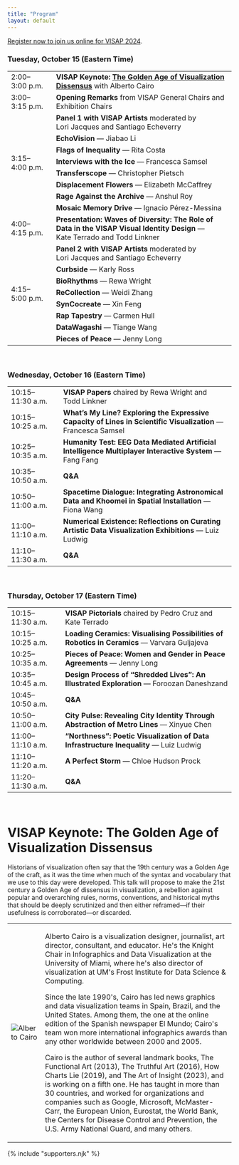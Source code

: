 ```yaml
---
title: "Program"
layout: default
---
```


[Register now to join us online for VISAP 2024](https://www.eventbrite.com/e/2024-ieee-vis-visualization-and-visual-analytics-tickets-885829258157).

<h3><strong>Tuesday, October 15</strong> (Eastern Time)</h3>

<table class="table">
  <tbody>
    <tr>
      <td class="time">2:00&ndash;3:00&nbsp;p.m.</td>
      <td class="l1">
        <strong>VISAP Keynote: <a href="#keynote">The Golden Age of Visualization Dissensus</a></strong> with Alberto&nbsp;Cairo
      </td>
    </tr>
    <tr>
      <td class="time">3:00&ndash;3:15&nbsp;p.m.</td>
      <td class="l2">
        <strong>Opening Remarks</strong> from VISAP General&nbsp;Chairs and Exhibition&nbsp;Chairs
      </td>
    </tr>
    <tr>
      <td rowspan="8" class="time">3:15&ndash;4:00&nbsp;p.m.</td>
      <td class="l3">
        <strong>Panel 1 with VISAP Artists</strong> moderated by Lori&nbsp;Jacques and Santiago&nbsp;Echeverry
      </td>
    </tr>
    <tr>
      <td><strong>EchoVision</strong> &mdash; Jiabao&nbsp;Li</td>
    </tr>
    <tr>
      <td><strong>Flags of Inequality</strong> &mdash; Rita&nbsp;Costa</td>
    </tr>
    <tr>
      <td>
        <strong>Interviews with the Ice</strong> &mdash; Francesca&nbsp;Samsel
      </td>
    </tr>
    <tr>
      <td>
        <strong>Transferscope</strong> &mdash; Christopher&nbsp;Pietsch
      </td>
    </tr>
    <tr>
      <td>
        <strong>Displacement Flowers</strong> &mdash; Elizabeth&nbsp;McCaffrey
      </td>
    </tr>
    <tr>
      <td><strong>Rage Against the Archive</strong> &mdash; Anshul&nbsp;Roy</td>
    </tr>
    <tr>
      <td>
        <strong>Mosaic Memory Drive</strong> &mdash; Ignacio&nbsp;Pérez-Messina
      </td>
    </tr>
    <tr>
      <td class="time">4:00&ndash;4:15&nbsp;p.m.</td>
      <td class="l2">
        <strong>Presentation: Waves of Diversity: The Role of Data in the VISAP Visual Identity Design</strong> &mdash; Kate&nbsp;Terrado and Todd&nbsp;Linkner
      </td>
    </tr>
    <tr>
      <td rowspan="8" class="time">4:15&ndash;5:00&nbsp;p.m.</td>
      <td class="l3">
        <strong>Panel 2 with VISAP Artists</strong> moderated by Lori&nbsp;Jacques and Santiago&nbsp;Echeverry
      </td>
    </tr>
    <tr>
      <td><strong>Curbside</strong> &mdash; Karly&nbsp;Ross</td>
    </tr>
    <tr>
      <td><strong>BioRhythms</strong> &mdash; Rewa&nbsp;Wright</td>
    </tr>
    <tr>
      <td><strong>ReCollection</strong> &mdash; Weidi&nbsp;Zhang</td>
    </tr>
    <tr>
      <td><strong>SynCocreate</strong> &mdash; Xin&nbsp;Feng</td>
    </tr>
    <tr>
      <td><strong>Rap Tapestry</strong> &mdash; Carmen&nbsp;Hull</td>
    </tr>
    <tr>
      <td><strong>DataWagashi</strong> &mdash; Tiange&nbsp;Wang</td>
    </tr>
    <tr>
      <td><strong>Pieces of Peace</strong> &mdash; Jenny&nbsp;Long</td>
    </tr>
  </tbody>
</table>

<p>&nbsp;</p>

<h3><strong>Wednesday, October 16</strong> (Eastern Time)</h3>

<table class="table">
  <tbody>
    <tr>
      <td class="time">10:15&ndash;11:30&nbsp;a.m.</td>
      <td class="l2">
        <strong>VISAP Papers</strong> chaired by Rewa&nbsp;Wright and Todd&nbsp;Linkner
      </td>
    </tr>
    <tr>
      <td class="time">10:15&ndash;10:25&nbsp;a.m.</td>
      <td>
        <strong>What&rsquo;s My Line? Exploring the Expressive Capacity of Lines in Scientific Visualization</strong>  &mdash; Francesca Samsel
      </td>
    </tr>
    <tr>
      <td class="time">10:25&ndash;10:35&nbsp;a.m.</td>
      <td>
        <strong>Humanity Test: EEG Data Mediated Artificial Intelligence Multiplayer Interactive System</strong> &mdash; Fang Fang
      </td>
    </tr>
    <tr>
      <td class="time">10:35&ndash;10:50&nbsp;a.m.</td>
      <td><strong>Q&amp;A</strong></td>
    </tr>
    <tr>
      <td class="time">10:50&ndash;11:00&nbsp;a.m.</td>
      <td>
        <strong>Spacetime Dialogue: Integrating Astronomical Data and Khoomei in Spatial Installation</strong> &mdash; Fiona Wang
      </td>
    </tr>
    <tr>
      <td class="time">11:00&ndash;11:10&nbsp;a.m.</td>
      <td>
        <strong>Numerical Existence: Reflections on Curating Artistic Data Visualization Exhibitions</strong> &mdash; Luiz Ludwig
      </td>
    </tr>
    <tr>
      <td class="time">11:10&ndash;11:30&nbsp;a.m.</td>
      <td><strong>Q&amp;A</strong></td>
    </tr>
  </tbody>
</table>

<p>&nbsp;</p>

<h3><strong>Thursday, October 17</strong> (Eastern Time)</h3>

<table class="table">
  <tbody>
    <tr>
      <td class="time">10:15&ndash;11:30&nbsp;a.m.</td>
      <td class="l2">
        <strong>VISAP Pictorials</strong> chaired by Pedro&nbsp;Cruz and Kate&nbsp;Terrado
      </td>
    </tr>
    <tr>
      <td class="time">10:15&ndash;10:25&nbsp;a.m.</td>
      <td>
        <strong>Loading Ceramics: Visualising Possibilities of Robotics in Ceramics</strong> &mdash; Varvara Guljajeva
      </td>
    </tr>
    <tr>
      <td class="time">10:25&ndash;10:35&nbsp;a.m.</td>
      <td>
        <strong>Pieces of Peace: Women and Gender in Peace Agreements</strong> &mdash; Jenny Long
      </td>
    </tr>
    <tr>
      <td class="time">10:35&ndash;10:45&nbsp;a.m.</td>
      <td>
        <strong>Design Process of &ldquo;Shredded Lives&rdquo;: An Illustrated Exploration</strong> &mdash; Foroozan Daneshzand
      </td>
    </tr>
    <tr>
      <td class="time">10:45&ndash;10:50&nbsp;a.m.</td>
      <td><strong>Q&amp;A</strong></td>
    </tr>
    <tr>
      <td class="time">10:50&ndash;11:00&nbsp;a.m.</td>
      <td>
        <strong>City Pulse: Revealing City Identity Through Abstraction of Metro Lines</strong> &mdash; Xinyue Chen
      </td>
    </tr>
    <tr>
      <td class="time">11:00&ndash;11:10&nbsp;a.m.</td>
      <td>
        <strong>&ldquo;Northness&rdquo;: Poetic Visualization of Data Infrastructure Inequality</strong> &mdash; Luiz Ludwig
      </td>
    </tr>
    <tr>
      <td class="time">11:10&ndash;11:20&nbsp;a.m.</td>
      <td><strong>A Perfect Storm</strong> &mdash; Chloe Hudson Prock</td>
    </tr>
    <tr>
      <td class="time">11:20&ndash;11:30&nbsp;a.m.</td>
      <td><strong>Q&amp;A</strong></td>
    </tr>
  </tbody>
</table>

<a name="keynote"></a>

<p>&nbsp;</p>

# VISAP Keynote: The Golden Age of Visualization Dissensus

Historians of visualization often say that the 19th century was a Golden Age of the craft, as it was the time when much of the syntax and vocabulary that we use to this day were developed. This talk will propose to make the 21st century a Golden Age of dissensus in visualization, a rebellion against popular and overarching rules, norms, conventions, and historical myths that should be deeply scrutinized and then either reframed—if their usefulness is corroborated—or discarded.

<table class="contributor">
<tr>
  <td class="headshot">
    <img src="{{ '/images/headshots/alberto-cairo.png' | url }}" alt="Alberto Cairo">
  </td>
  <td class="bio">
    <p>Alberto Cairo is a visualization designer, journalist, art director, consultant, and educator. He's the Knight Chair in Infographics and Data Visualization at the University of Miami, where he's also director of visualization at UM's Frost Institute for Data Science & Computing.</p>
    <p>Since the late 1990's, Cairo has led news graphics and data visualization teams in Spain, Brazil, and the United States. Among them, the one at the online edition of the Spanish newspaper El Mundo; Cairo's team won more international infographics awards than any other worldwide between 2000 and 2005.</p>
    <p>Cairo is the author of several landmark books, The Functional Art (2013), The Truthful Art (2016), How Charts Lie (2019), and The Art of Insight (2023), and is working on a fifth one. He has taught in more than 30 countries, and worked for organizations and companies such as Google, Microsoft, McMaster-Carr, the European Union, Eurostat, the World Bank, the Centers for Disease Control and Prevention, the U.S. Army National Guard, and many others.</p>
  </td>
</tr>
</table>

{% include "supporters.njk" %}

